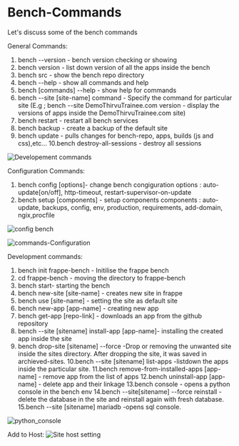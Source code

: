 
# Bench-Commands

Let's discuss some of the bench commands

General Commands:

1. bench --version - bench version checking or showing  
2. bench version - list down version of all the apps inside the bench
3. bench src - show the bench repo directory
4. bench --help - show all commands and help
5. bench [commands] --help - show help for commands
6. bench --site [site-name] command - Specify the command for particular site
   (E.g ; bench --site DemoThirvuTrainee.com version - display the versions of apps inside the DemoThirvuTrainee.com site)
7. bench restart - restart all bench services
8. bench backup - create a backup of the default site
9. bench  update - pulls changes for bench-repo, apps, builds (js and css),etc...
10.bench destroy-all-sessions - destroy all sessions

![Developement commands](https://user-images.githubusercontent.com/124557026/224465967-0a661dd3-6867-4682-a649-43918573c5de.png)


Configuration Commands:

1. bench config [options]- change bench congiguration
      options : auto-update[on/off], http-timeout, restart-supervisor-on-update
2. bench setup [components] - setup components
        components : auto-update, backups, config, env, production, requirements, add-domain, ngix,procfile
        
![config bench](https://user-images.githubusercontent.com/124557026/224466124-04c66821-3cf3-48f3-b905-31d319d852a6.png)

![commands-Configuration](https://user-images.githubusercontent.com/124557026/224465965-92fd21e3-31b6-4de1-9bea-78d87598d4a5.png)


Development commands:

1. bench init frappe-bench - Initilise the frappe bench
2. cd frappe-bench - moving the directory to frappe-bench
3. bench start- starting the bench
4. bench new-site [site-name] - creates new site in frappe
5. bench use [site-name] - setting the site as default site
6. bench new-app [app-name] - creating new app
7. bench get-app [repo-link] - downloads an app from the github repository
8. bench --site [sitename] install-app [app-name]- installing the created app inside the site
9. bench drop-site [sitename] --force -Drop or removing the unwanted site inside the sites directory. After dropping the site, it was saved in archieved-sites.
10.bench --site [sitename] list-apps -listdown the apps inside the particular site.
11.bench remove-from-installed-apps [app-name] - remove app from the list of apps
12.bench uninstall-app [app-name] - delete app and their linkage
13.bench console - opens a python console in the bench env
14.bench --site[sitename] --force reinstall -delete the database in the site and reinstall again with fresh database.
15.bench --site [sitename] mariadb -opens sql console.

![python_console](https://user-images.githubusercontent.com/124557026/224465970-41c6a71a-1246-4f5c-b59d-cf401d413cc3.png)

Add to Host:
![Site host setting](https://user-images.githubusercontent.com/124557026/224466131-b644e278-1638-4cd3-a832-2030a5dcb89f.png)



